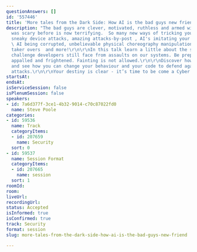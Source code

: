 ```yaml
---
questionAnswers: []
id: '557446'
title: 'More tales from the Dark Side: How AI is the bad guys new friend'
description: "The bad guys are clever, motivated, ruthless and armed with AI. What
  was scary before is now terrifying.  So many new ways of tricking you: Learn about
  sneaky device attacks, amazing attacks-by-post , AI's imitating your coworkers,
  \ AI being corrupted, unbelievable physical choreography manipulations,  open source
  taker overs  and more!\r\n\r\nIn this talk learn a little about the scale of the
  challenge developers still face from assaults on our systems. Be prepared to be
  appalled and frightened. Fainting is not allowed.\r\n\r\nDiscover how to fight back
  and see how you can change your behaviour and your code to defend against these
  attacks.\r\n\r\nYour destiny is clear - it’s time to be come a Cyber Defender"
startsAt: 
endsAt: 
isServiceSession: false
isPlenumSession: false
speakers:
- id: 7a6d377f-3ce1-4b32-9014-c70c87022fd0
  name: Steve Poole
categories:
- id: 59536
  name: Track
  categoryItems:
  - id: 207659
    name: Security
  sort: 0
- id: 59537
  name: Session Format
  categoryItems:
  - id: 207665
    name: session
  sort: 1
roomId: 
room: 
liveUrl: 
recordingUrl: 
status: Accepted
isInformed: true
isConfirmed: true
track: Security
format: session
slug: more-tales-from-the-dark-side-how-ai-is-the-bad-guys-new-friend

---
```

